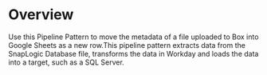 # Overview

Use this Pipeline Pattern to move the metadata of a file uploaded to Box into Google Sheets as a new row.This pipeline pattern extracts data from the SnapLogic Database file, transforms the data in Workday and loads the data into a target, such as a SQL Server.
